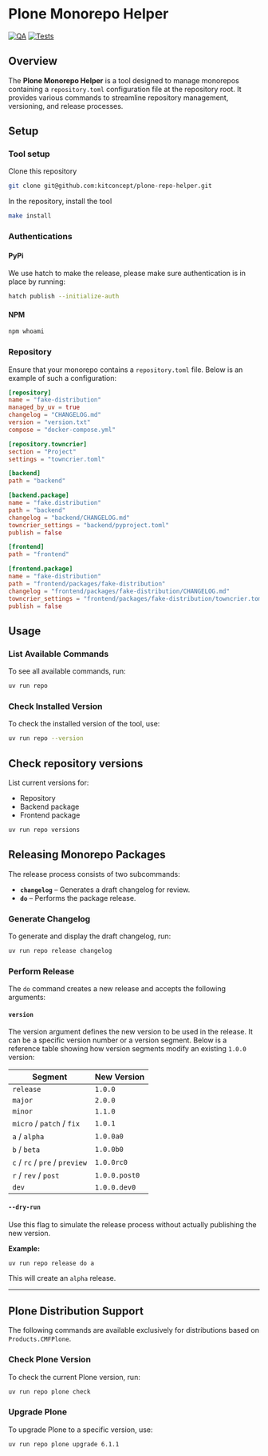 # Plone Monorepo Helper

[![QA](https://github.com/kitconcept/plone-repo-helper/actions/workflows/qa.yml/badge.svg)](https://github.com/kitconcept/plone-repo-helper/actions/workflows/qa.yml)
[![Tests](https://github.com/kitconcept/plone-repo-helper/actions/workflows/test.yml/badge.svg)](https://github.com/kitconcept/plone-repo-helper/actions/workflows/test.yml)

## Overview

The **Plone Monorepo Helper** is a tool designed to manage monorepos containing a `repository.toml` configuration file at the repository root. It provides various commands to streamline repository management, versioning, and release processes.

## Setup

### Tool setup

Clone this repository

```sh
git clone git@github.com:kitconcept/plone-repo-helper.git
```

In the repository, install the tool

```sh
make install
```

### Authentications

#### PyPi

We use hatch to make the release, please make sure authentication is in place by running:

```sh
hatch publish --initialize-auth
```

#### NPM

```sh
npm whoami
```

### Repository

Ensure that your monorepo contains a `repository.toml` file. Below is an example of such a configuration:

```toml
[repository]
name = "fake-distribution"
managed_by_uv = true
changelog = "CHANGELOG.md"
version = "version.txt"
compose = "docker-compose.yml"

[repository.towncrier]
section = "Project"
settings = "towncrier.toml"

[backend]
path = "backend"

[backend.package]
name = "fake.distribution"
path = "backend"
changelog = "backend/CHANGELOG.md"
towncrier_settings = "backend/pyproject.toml"
publish = false

[frontend]
path = "frontend"

[frontend.package]
name = "fake-distribution"
path = "frontend/packages/fake-distribution"
changelog = "frontend/packages/fake-distribution/CHANGELOG.md"
towncrier_settings = "frontend/packages/fake-distribution/towncrier.toml"
publish = false
```

## Usage

### List Available Commands
To see all available commands, run:

```bash
uv run repo
```

### Check Installed Version
To check the installed version of the tool, use:

```bash
uv run repo --version
```

## Check repository versions

List current versions for:

- Repository
- Backend package
- Frontend package

```bash
uv run repo versions
```

## Releasing Monorepo Packages

The release process consists of two subcommands:
- **`changelog`** – Generates a draft changelog for review.
- **`do`** – Performs the package release.

### Generate Changelog
To generate and display the draft changelog, run:

```bash
uv run repo release changelog
```

### Perform Release
The `do` command creates a new release and accepts the following arguments:

#### `version`
The version argument defines the new version to be used in the release. It can be a specific version number or a version segment. Below is a reference table showing how version segments modify an existing `1.0.0` version:

| Segment | New Version |
|---------|------------|
| `release` | `1.0.0` |
| `major` | `2.0.0` |
| `minor` | `1.1.0` |
| `micro` / `patch` / `fix` | `1.0.1` |
| `a` / `alpha` | `1.0.0a0` |
| `b` / `beta` | `1.0.0b0` |
| `c` / `rc` / `pre` / `preview` | `1.0.0rc0` |
| `r` / `rev` / `post` | `1.0.0.post0` |
| `dev` | `1.0.0.dev0` |

#### `--dry-run`
Use this flag to simulate the release process without actually publishing the new version.

**Example:**

```bash
uv run repo release do a
```

This will create an `alpha` release.

---

## Plone Distribution Support

The following commands are available exclusively for distributions based on `Products.CMFPlone`.

### Check Plone Version
To check the current Plone version, run:

```bash
uv run repo plone check
```

### Upgrade Plone
To upgrade Plone to a specific version, use:

```bash
uv run repo plone upgrade 6.1.1
```
